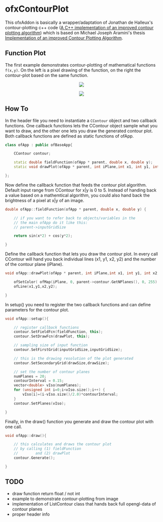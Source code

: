 ofxContourPlot
==============

This ofxAddon is basically a wrapper/adaptation of Jonathan de Halleux's contour-plotting c++ code ([A C++ implementation of an improved contour plotting algorithm](http://www.codeproject.com/Articles/1727/A-C-implementation-of-an-improved-contour-plotting)) which is based on Michael Joseph Aramini's thesis [Implementation of an improved Contour Plotting Algorithm](http://members.bellatlantic.net/~vze2vrva/thesis.html). 


Function Plot
-------------

The first example demonstrates contour-plotting of mathematical functions `f(x,y)`. On the left is a pixel drawing of the function, on the right the contour-plot based on the same function. 

<p align="center">
	<img src="https://raw.github.com/evsc/ofxContourPlot/master/example-plotFunction/function_1.png"/>
</p>

<p align="center">
	<img src="https://raw.github.com/evsc/ofxContourPlot/master/example-plotFunction/function_2.png"/>
</p>



How To
------

In the header file you need to instantiate a `CContour` object and two callback functions. One callback functions lets the CContour object sample what you want to draw, and the other one lets you draw the generated contour plot. Both callback functions are defined as static functions of ofApp. 


```cpp
class ofApp : public ofBaseApp{

	CContour contour;

	static double fieldFunction(ofApp * parent, double x, double y);
	static void drawPlot(ofApp * parent, int iPlane,int x1, int y1, int x2, int y2);

};
```

Now define the callback function that feeds the contour plot algorithm. Default input range from CContour for x|y is 0 to 5. Instead of handing back a value based on a mathemtical algorithm, you could also hand back the brightness of a pixel at x|y of an image. 

```cpp
double ofApp::fieldFunction(ofApp * parent, double x, double y) {

	// if you want to refer back to objects/variables in the
	// the main ofApp do it like this:
	// parent->inputGridSize

	return sin(x*2) + cos(y*2);

}
```

Define the callback function that lets you draw the contour plot. In every call CContour will hand you back individual lines (x1, y1, x2, y2) and the number of the contour plane (iPlane). 

```cpp
void ofApp::drawPlot(ofApp * parent, int iPlane,int x1, int y1, int x2, int y2) {

	ofSetColor( ofMap(iPlane, 0, parent->contour.GetNPlanes(), 0, 255)  );
	ofLine(x1,y1,x2,y2);

}
```

In setup() you need to register the two callback functions and can define parameters for the contour plot.

```cpp
void ofApp::setup(){

	// register callback functions
	contour.SetFieldFcn(fieldFunction, this);
	contour.SetDrawFcn(drawPlot, this);

	// sampling size of input function
	contour.SetFirstGrid(inputGridSize,inputGridSize);

	// this is the drawing resolution of the plot generated
	contour.SetSecondaryGrid(drawSize,drawSize);

	// set the number of contour planes 
	numPlanes = 20;
	contourInterval = 0.15;
    vector<double> vIso(numPlanes); 
	for (unsigned int i=0;i<vIso.size();i++) {
		vIso[i]=(i-vIso.size()/2.0)*contourInterval;
	}
    contour.SetPlanes(vIso); 

}
```

Finally, in the draw() function you generate and draw the contour plot with one call.

```cpp
void ofApp::draw(){

	// this calculates and draws the contour plot
	// by calling (1) fieldFunction
	//        and (2) drawPlot
	contour.Generate();

}
```





TODO
----

* draw function return float / not int
* example to demonstrate contour-plotting from image
* implementation of ListContour class that hands back full opengl-data of contour planes
* proper header info